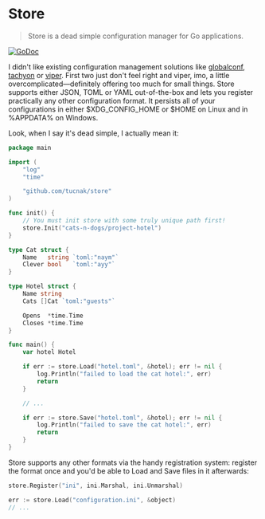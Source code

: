 # Store
>Store is a dead simple configuration manager for Go applications.

[![GoDoc](https://godoc.org/github.com/tucnak/store?status.svg)](https://godoc.org/github.com/tucnak/store)

I didn't like existing configuration management solutions like [globalconf](https://github.com/rakyll/globalconf), [tachyon](https://github.com/vektra/tachyon) or [viper](https://github.com/spf13/viper). First two just don't feel right and viper, imo, a little overcomplicated—definitely offering too much for small things. Store supports either JSON, TOML or YAML out-of-the-box and lets you register practically any other configuration format. It persists all of your configurations in either $XDG_CONFIG_HOME or $HOME on Linux and in %APPDATA%
on Windows.

Look, when I say it's dead simple, I actually mean it:
```go
package main

import (
	"log"
	"time"

	"github.com/tucnak/store"
)

func init() {
	// You must init store with some truly unique path first!
	store.Init("cats-n-dogs/project-hotel")
}

type Cat struct {
	Name   string `toml:"naym"`
	Clever bool   `toml:"ayy"`
}

type Hotel struct {
	Name string
	Cats []Cat `toml:"guests"`

	Opens  *time.Time
	Closes *time.Time
}

func main() {
	var hotel Hotel

	if err := store.Load("hotel.toml", &hotel); err != nil {
		log.Println("failed to load the cat hotel:", err)
		return
	}

	// ...

	if err := store.Save("hotel.toml", &hotel); err != nil {
		log.Println("failed to save the cat hotel:", err)
		return
	}
}
```

Store supports any other formats via the handy registration system: register the format once and you'd be able to Load and Save files in it afterwards:
```go
store.Register("ini", ini.Marshal, ini.Unmarshal)

err := store.Load("configuration.ini", &object)
// ...
```
